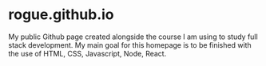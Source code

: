 # rogue.github.io
My public Github page created alongside the course I am using to study full stack development. My main goal for this homepage is to be finished with the use of HTML, CSS, Javascript, Node, React.
